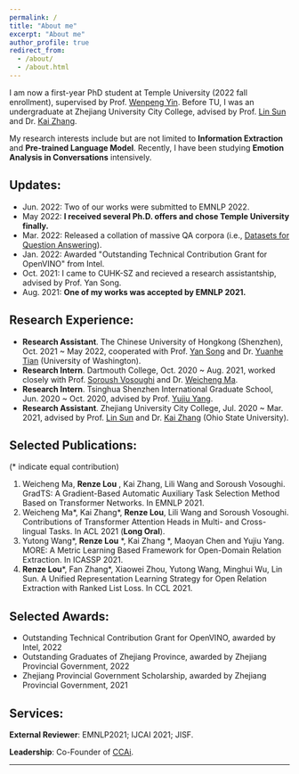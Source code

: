 ```yaml
---
permalink: /
title: "About me"
excerpt: "About me"
author_profile: true
redirect_from: 
  - /about/
  - /about.html
---
```


I am now a first-year PhD student at Temple University (2022 fall enrollment), supervised by Prof. [Wenpeng Yin](https://sites.google.com/site/yinwenpeng1987/). Before TU, I was an undergraduate at Zhejiang University City College, advised by Prof. [Lin Sun](https://scholar.google.com/citations?user=48cqMXkAAAAJ&hl=zh-CN) and Dr. [Kai Zhang](https://drogozhang.github.io/).

My research interests include but are not limited to **Information Extraction** and **Pre-trained Language Model**. Recently, I have been studying **Emotion Analysis in Conversations** intensively.

## Updates:
- Jun. 2022: Two of our works were submitted to EMNLP 2022.
- May 2022: **I received several Ph.D. offers and chose Temple University finally.**  
- Mar. 2022: Released a collation of massive QA corpora (i.e., [Datasets for Question Answering](https://github.com/RenzeLou/Datasets-for-Question-Answering)). 
- Jan. 2022: Awarded "Outstanding Technical Contribution Grant for OpenVINO" from Intel.
- Oct. 2021: I came to CUHK-SZ and recieved a research assistantship, advised by Prof. Yan Song.
- Aug. 2021: **One of my works was accepted by EMNLP 2021.**


## Research Experience:
- **Research Assistant**. The Chinese University of Hongkong (Shenzhen), Oct. 2021 ~ May 2022, cooperated with Prof. [Yan Song](https://clksong.github.io/) and Dr. [Yuanhe Tian](https://scholar.google.com/citations?user=5GCwWZ8AAAAJ&hl=en) (University of Washington). 
- **Research Intern**. Dartmouth College, Oct. 2020 ~ Aug. 2021, worked closely with Prof. [Soroush Vosoughi](https://www.cs.dartmouth.edu/~soroush/) and Dr. [Weicheng Ma](https://scholar.google.com.hk/citations?user=njnBrb4AAAAJ&hl=zh-CN).
- **Research Intern**. Tsinghua Shenzhen International Graduate School, Jun. 2020 ~ Oct. 2020, advised by Prof. [Yujiu Yang](https://www.researchgate.net/profile/Yujiu-Yang).
- **Research Assistant**. Zhejiang University City College, Jul. 2020 ~ Mar. 2021, advised by Prof. [Lin Sun](https://scholar.google.com/citations?user=48cqMXkAAAAJ&hl=zh-CN) and Dr. [Kai Zhang](https://drogozhang.github.io/) (Ohio State University).

## Selected Publications:

(* indicate equal contribution)

1. Weicheng Ma, **Renze Lou** , Kai Zhang, Lili Wang and Soroush Vosoughi. GradTS: A Gradient-Based Automatic Auxiliary Task Selection Method Based on Transformer Networks. In EMNLP 2021.
2. Weicheng Ma\*, Kai Zhang\*, **Renze Lou**, Lili Wang and Soroush Vosoughi. Contributions of Transformer Attention Heads in Multi- and Cross-lingual Tasks. In ACL 2021 (**Long Oral**).
3. Yutong Wang\*, **Renze Lou** \*, Kai Zhang \*, Maoyan Chen and Yujiu Yang. MORE: A Metric Learning Based Framework for Open-Domain Relation Extraction. In ICASSP 2021.
4. **Renze Lou**\*, Fan Zhang\*, Xiaowei Zhou, Yutong Wang, Minghui Wu, Lin Sun. A Unified Representation Learning Strategy for Open Relation Extraction with Ranked List Loss. In CCL 2021.

## Selected Awards:
- Outstanding Technical Contribution Grant for OpenVINO, awarded by Intel, 2022
- Outstanding Graduates of Zhejiang Province, awarded by Zhejiang Provincial Government, 2022
- Zhejiang Provincial Government Scholarship, awarded by Zhejiang Provincial Government, 2021
  
## Services:

**External Reviewer**: EMNLP2021; IJCAI 2021; JISF.

**Leadership**: Co-Founder of [CCAi](https://github.com/ZUCC-AI).


------------

<script type='text/javascript' id='clustrmaps' src='//cdn.clustrmaps.com/map_v2.js?cl=ffffff&w=288&t=tt&d=dc26DYNe0X1PgCNiVzcfGP8oPNLgTbiwGE77MJThVnw&cmn=ff5353&cmo=f78403&co=2d78ad&ct=ffffff'></script>
